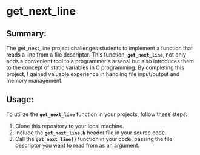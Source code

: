 # get_next_line

## Summary:
The get_next_line project challenges students to implement a function that reads a line from a file descriptor. This function, **`get_next_line`**, not only adds a convenient tool to a programmer's arsenal but also introduces them to the concept of static variables in C programming. By completing this project, I gained valuable experience in handling file input/output and memory management.

## Usage:
To utilize the **`get_next_line`** function in your projects, follow these steps:

1. Clone this repository to your local machine.
2. Include the **`get_next_line.h`** header file in your source code.
3. Call the **`get_next_line()`** function in your code, passing the file descriptor you want to read from as an argument.
